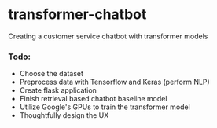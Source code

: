# transformer-chatbot
Creating a customer service chatbot with transformer models

### Todo:
* Choose the dataset
* Preprocess data with Tensorflow and Keras (perform NLP)
* Create flask application
* Finish retrieval based chatbot baseline model
* Utilize Google's GPUs to train the transformer model
* Thoughtfully design the UX
